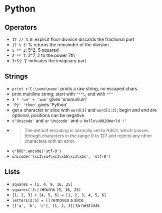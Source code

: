 # Python

## Operators

- `17 // 3.0`: explicit floor division discards the fractional part
- `17 % 3`: % returns the remainder of the division
- `5 ** 2`: 5^2, 5 squared
- `2 ** 7`: 2^7, 2 to the power 7th
- `3+5j`: 'j' indicates the imaginary part

## Strings

- `print r'C:\some\name'` prints a raw string, no escaped chars
- print multiline string, start with `"""\`, end with `"""`
- `3 * 'un' + 'ium'` gives 'unununium'
- `'Py' 'thon'` gives 'Python'
- get a character or slice with `word[3]` and `word[1:3]`; begin and end are optional, positions can be negative
- `u'Unicode'` and `ur'Unicode'` and `u'Hello\u0020World !'`
- > The default encoding is normally set to ASCII, which passes through characters in the range 0 to 127 and rejects any other characters with an error.
- `u"äöü".encode('utf-8')`
- `unicode('\xc3\xa4\xc3\xb6\xc3\xbc', 'utf-8')`

## Lists

- `squares = [1, 4, 9, 16, 25]`
- `squares[-3:]` returns `[9, 16, 25]`
- `[1, 2, 3] + [4, 5, 6] = [1, 2, 3, 4, 5, 6]`
- `letters[2:5] = []` removes a slice
- `[['a', 'b', 'c'], [1, 2, 3]]` to nest lists
